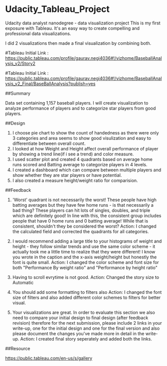 # Udacity_Tableau_Project
Udacity data analyst nanodegree - data visualization project  This is my first exposure with Tableau. It's an easy way to create compelling and professional data visualizations.

I did 2 visualizations then made a final visualization by combining both.

#Tableau Initial Link : https://public.tableau.com/profile/gaurav.negi4036#!/vizhome/BaseballAnalysis_v2/Story2

#Tableau Initial Link : https://public.tableau.com/profile/gaurav.negi4036#!/vizhome/BaseballAnalysis_v2_Final/BaseBallAnalysis?publish=yes

##Summary

Data set containing 1,157 baseball players. I will create visualization to analyze performance of players and to categorize star players from good players.

##Design

1. I choose pie chart to show the count of handedness as there were only 3 categories and area seems to show good visulization and easy to    differentiate between overall count.
2. I looked at how Weight and Height affect overall performance of player by showing a trend line(if i see a trend) and color measure.
3. I used scatter plot and created 4 quadrants based on average home runs scored and Batting average to categorize players in 4 levels.
4. I created a dashboard which can compare between multiple players and show whether they are star players or have potential.
5. I also created a measure height/weight ratio for comparision.

##Feedback

1) 'Worst' quadrant is not necessarily the worst! These people have high batting averages but they have few home runs - is that necessarily a bad thing? These players can hit lots of singles, doubles, and triple which are definitely good! In line with this, the consistent group includes people that have 0 home runs and 0 batting average! While that is consistent, shouldn't they be considered the worst?
  Action:     I changed the calculated field and corrected the quadrants for all categories.
  
 2) I would recommend adding a large title to your histograms of weight and height - they follow similar trends and use the same color scheme - it actually took me a little time to realize that they were different! I know you wrote in the caption and the x-axis weight/height but honestly the font is quite small.
  Action:     I changed the color scheme and font size for both "Performance By weight ratio" and "Performance by height ratio"
  
  3) Having to scroll evrytime is not good.
    Action:     Changed the story size to Automatic
    
  4) You should add some formatting to filters also
    Action:     I changed the font size of filters and also added different color schemes to filters for better visual.
  
  5) Your visualizations are great. In order to evaluate this section we also need to compare your initial design to final design (after feedback revision) therefore for the next submission, please include 2 links in your write-up, one for the initial design and one for the final version and also please document the changes you've made more in detail in the write-up. 
     Action:    I created final story seperately and added both the links.
    
 ##Resource
 
 https://public.tableau.com/en-us/s/gallery
